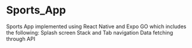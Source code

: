 # Sports_App
Sports App implemented using React Native and Expo GO which includes the following:
Splash screen 
Stack and Tab navigation 
Data fetching through API
